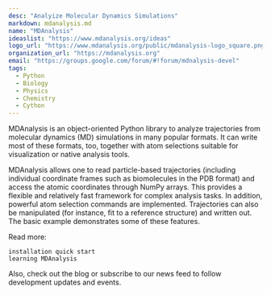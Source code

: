 ```yaml
---
desc: "Analyize Molecular Dynamics Simulations"
markdown: mdanalysis.md
name: "MDAnalysis"
ideaslist: "https://www.mdanalysis.org/ideas"
logo_url: "https://www.mdanalysis.org/public/mdanalysis-logo_square.png"
organization_url: "https://mdanalysis.org"
email: "https://groups.google.com/forum/#!forum/mdnalysis-devel"
tags:
  - Python
  - Biology
  - Physics
  - Chemistry
  - Cython
---
```


MDAnalysis is an object-oriented Python library to analyze trajectories from
molecular dynamics (MD) simulations in many popular formats. It can write most
of these formats, too, together with atom selections suitable for visualization
or native analysis tools.

MDAnalysis allows one to read particle-based trajectories (including individual
coordinate frames such as biomolecules in the PDB format) and access the atomic
coordinates through NumPy arrays. This provides a flexible and relatively fast
framework for complex analysis tasks. In addition, powerful atom selection
commands are implemented. Trajectories can also be manipulated (for instance,
fit to a reference structure) and written out. The basic example demonstrates
some of these features.

Read more:

    installation quick start
    learning MDAnalysis

Also, check out the blog or subscribe to our news feed to follow development
updates and events.
